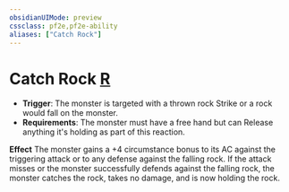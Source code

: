 ```yaml
---
obsidianUIMode: preview
cssclass: pf2e,pf2e-ability
aliases: ["Catch Rock"]
---
```

# Catch Rock [R](/rules/core-rulebook/chapter-9-playing-the-game.md#Actions "Reaction")

- **Trigger**: The monster is targeted with a thrown rock Strike or a rock would fall on the monster.
- **Requirements**: The monster must have a free hand but can Release anything it's holding as part of this reaction.

**Effect** The monster gains a +4 circumstance bonus to its AC against the triggering attack or to any defense against the falling rock. If the attack misses or the monster successfully defends against the falling rock, the monster catches the rock, takes no damage, and is now holding the rock.